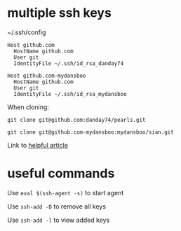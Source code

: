 # multiple ssh keys

~/.ssh/config

```
Host github.com
  HostName github.com
  User git
  IdentityFile ~/.ssh/id_rsa_danday74

Host github.com-mydansboo
  HostName github.com
  User git
  IdentityFile ~/.ssh/id_rsa_mydansboo
```

When cloning:

```git clone git@github.com:danday74/pearls.git```

```git clone git@github.com-mydansboo:mydansboo/sian.git```

Link to [helpful article](https://gist.github.com/jexchan/2351996)

# useful commands

Use ```eval $(ssh-agent -s)``` to start agent

Use ```ssh-add -D``` to remove all keys

Use ```ssh-add -l``` to view added keys
